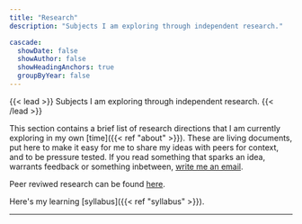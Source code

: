 ```yaml
---
title: "Research"
description: "Subjects I am exploring through independent research."

cascade:
  showDate: false
  showAuthor: false
  showHeadingAnchors: true
  groupByYear: false
---
```


{{< lead >}}
Subjects I am exploring through independent research. 
{{< /lead >}}

This section contains a brief list of research directions that I am currently exploring in my own [time]({{< ref "about" >}}). These are living documents, put here to make it easy for me to share my ideas with peers for context, and to be pressure tested. If you read something that sparks an idea, warrants feedback or something inbetween, [write me an email](mailto:me@benjaminbanderson.com).

Peer reviwed research can be found [here](https://orcid.org/0000-0001-6213-1872). 

Here's my learning [syllabus]({{< ref "syllabus" >}}).

---
